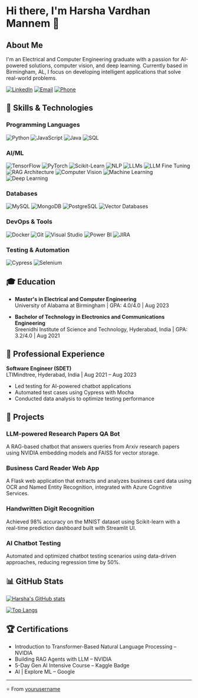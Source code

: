 # Hi there, I'm Harsha Vardhan Mannem 👋

## About Me
I'm an Electrical and Computer Engineering graduate with a passion for AI-powered solutions, computer vision, and deep learning. Currently based in Birmingham, AL, I focus on developing intelligent applications that solve real-world problems.

[![LinkedIn](https://img.shields.io/badge/LinkedIn-0077B5?style=for-the-badge&logo=linkedin&logoColor=white)](https://www.linkedin.com/in/harsha-vardhan-mannem-71a61a1a6/)
[![Email](https://img.shields.io/badge/Email-D14836?style=for-the-badge&logo=gmail&logoColor=white)](mailto:harshavardhanmannem9347@gmail.com)
[![Phone](https://img.shields.io/badge/Phone-27AE60?style=for-the-badge&logo=phone&logoColor=white)](tel:2059949871)

## 🚀 Skills & Technologies

### Programming Languages
![Python](https://img.shields.io/badge/Python-3776AB?style=for-the-badge&logo=python&logoColor=white)
![JavaScript](https://img.shields.io/badge/JavaScript-F7DF1E?style=for-the-badge&logo=javascript&logoColor=black)
![Java](https://img.shields.io/badge/Java-ED8B00?style=for-the-badge&logo=openjdk&logoColor=white)
![SQL](https://img.shields.io/badge/SQL-4479A1?style=for-the-badge&logo=mysql&logoColor=white)

### AI/ML
![TensorFlow](https://img.shields.io/badge/TensorFlow-FF6F00?style=for-the-badge&logo=tensorflow&logoColor=white)
![PyTorch](https://img.shields.io/badge/PyTorch-EE4C2C?style=for-the-badge&logo=pytorch&logoColor=white)
![Scikit-Learn](https://img.shields.io/badge/Scikit_Learn-F7931E?style=for-the-badge&logo=scikit-learn&logoColor=white)
![NLP](https://img.shields.io/badge/NLP-4285F4?style=for-the-badge&logo=nlp&logoColor=white)
![LLMs](https://img.shields.io/badge/LLMs-FF0000?style=for-the-badge&logo=openai&logoColor=white)
![LLM Fine Tuning](https://img.shields.io/badge/LLM_Fine_Tuning-000000?style=for-the-badge&logo=model&logoColor=white)
![RAG Architecture](https://img.shields.io/badge/RAG_Architecture-7952B3?style=for-the-badge&logo=rag&logoColor=white)
![Computer Vision](https://img.shields.io/badge/Computer_Vision-3DDC84?style=for-the-badge&logo=opencv&logoColor=white)
![Machine Learning](https://img.shields.io/badge/Machine_Learning-102230?style=for-the-badge&logo=machinelearning&logoColor=white)
![Deep Learning](https://img.shields.io/badge/Deep_Learning-5046E4?style=for-the-badge&logo=deeplearning&logoColor=white)

### Databases
![MySQL](https://img.shields.io/badge/MySQL-4479A1?style=for-the-badge&logo=mysql&logoColor=white)
![MongoDB](https://img.shields.io/badge/MongoDB-47A248?style=for-the-badge&logo=mongodb&logoColor=white)
![PostgreSQL](https://img.shields.io/badge/PostgreSQL-316192?style=for-the-badge&logo=postgresql&logoColor=white)
![Vector Databases](https://img.shields.io/badge/Vector_Databases-FF6B6B?style=for-the-badge&logo=vectordb&logoColor=white)

### DevOps & Tools
![Docker](https://img.shields.io/badge/Docker-2496ED?style=for-the-badge&logo=docker&logoColor=white)
![Git](https://img.shields.io/badge/Git-F05032?style=for-the-badge&logo=git&logoColor=white)
![Visual Studio](https://img.shields.io/badge/Visual_Studio-5C2D91?style=for-the-badge&logo=visual-studio&logoColor=white)
![Power BI](https://img.shields.io/badge/Power_BI-F2C811?style=for-the-badge&logo=power-bi&logoColor=black)
![JIRA](https://img.shields.io/badge/JIRA-0052CC?style=for-the-badge&logo=jira&logoColor=white)

### Testing & Automation
![Cypress](https://img.shields.io/badge/Cypress-17202C?style=for-the-badge&logo=cypress&logoColor=white)
![Selenium](https://img.shields.io/badge/Selenium-43B02A?style=for-the-badge&logo=selenium&logoColor=white)

## 🎓 Education
- **Master's in Electrical and Computer Engineering**  
  University of Alabama at Birmingham | GPA: 4.0/4.0 | Aug 2023

- **Bachelor of Technology in Electronics and Communications Engineering**  
  Sreenidhi Institute of Science and Technology, Hyderabad, India | GPA: 3.2/4.0 | Aug 2021

## 💼 Professional Experience
**Software Engineer (SDET)**  
LTIMindtree, Hyderabad, India | Aug 2021 – Aug 2023
- Led testing for AI-powered chatbot applications
- Automated test cases using Cypress with Mocha
- Conducted data analysis to optimize testing performance

## 🧠 Projects

### LLM-powered Research Papers QA Bot
A RAG-based chatbot that answers queries from Arxiv research papers using NVIDIA embedding models and FAISS for vector storage.

### Business Card Reader Web App
A Flask web application that extracts and analyzes business card data using OCR and Named Entity Recognition, integrated with Azure Cognitive Services.

### Handwritten Digit Recognition
Achieved 98% accuracy on the MNIST dataset using Scikit-learn with a real-time prediction dashboard built with Streamlit UI.

### AI Chatbot Testing
Automated and optimized chatbot testing scenarios using data-driven approaches, reducing regression time by 50%.

## 📊 GitHub Stats

[![Harsha's GitHub stats](https://github-readme-stats.vercel.app/api?username=HarshaVardhanMannem&show_icons=true&theme=radical)](https://github.com/anuraghazra/github-readme-stats)

[![Top Langs](https://github-readme-stats.vercel.app/api/top-langs/?username=HarshaVardhanMannem&layout=compact&theme=radical)](https://github.com/anuraghazra/github-readme-stats)

## 🏆 Certifications
- Introduction to Transformer-Based Natural Language Processing – NVIDIA
- Building RAG Agents with LLM – NVIDIA
- 5-Day Gen AI Intensive Course – Kaggle Badge
- AI | Explore ML – Google

---
⭐️ From [yourusername](https://github.com/HarshaVardhanMannem)
